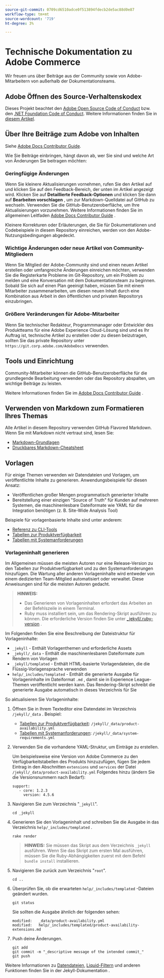 ```yaml
---
source-git-commit: 0709cd6510adce0f513894fdecb2de5ac88d0e87
workflow-type: tm+mt
source-wordcount: '719'
ht-degree: 3%

---
```

# Technische Dokumentation zu Adobe Commerce

Wir freuen uns über Beiträge aus der Community sowie von Adobe-Mitarbeitern von außerhalb der Dokumentationsteams.

## Adobe Öffnen des Source-Verhaltenskodex

Dieses Projekt beachtet den [Adobe Open Source Code of Conduct](code-of-conduct.md) bzw. den [.NET Foundation Code of Conduct](https://dotnetfoundation.org/code-of-conduct). Weitere Informationen finden Sie in [diesem Artikel](contributing.md).

## Über Ihre Beiträge zum Adobe von Inhalten

Siehe [Adobe Docs Contributor Guide](https://experienceleague.adobe.com/docs/contributor/contributor-guide/introduction.html).

Wie Sie Beiträge einbringen, hängt davon ab, wer Sie sind und welche Art von Änderungen Sie beitragen möchten:

### Geringfügige Änderungen

Wenn Sie kleinere Aktualisierungen vornehmen, rufen Sie den Artikel auf und klicken Sie auf den Feedback-Bereich, der unten im Artikel angezeigt wird. Klicken Sie auf **Detaillierte Feedback-Optionen** und klicken Sie dann auf **Bearbeiten vorschlagen** , um zur Markdown-Quelldatei auf GitHub zu wechseln. Verwenden Sie die GitHub-Benutzeroberfläche, um Ihre Aktualisierungen vorzunehmen. Weitere Informationen finden Sie im allgemeinen Leitfaden [Adobe Docs Contributor Guide](https://experienceleague.adobe.com/docs/contributor/contributor-guide/introduction.html) .

Kleinere Korrekturen oder Erläuterungen, die Sie für Dokumentationen und Codebeispiele in diesem Repository einreichen, werden von den Adobe-Nutzungsbedingungen abgedeckt.

### Wichtige Änderungen oder neue Artikel von Community-Mitgliedern

Wenn Sie Mitglied der Adobe-Community sind und einen neuen Artikel erstellen oder umfangreiche Änderungen einreichen möchten, verwenden Sie die Registerkarte Probleme im Git-Repository, um ein Problem zu melden und eine Konversation mit dem Dokumentationsteam zu beginnen. Sobald Sie sich auf einen Plan geeinigt haben, müssen Sie mit einem Mitarbeiter zusammenarbeiten, um diesen neuen Inhalt durch eine Kombination aus Arbeit in den öffentlichen und privaten Repositorys einzubringen.

<!--
If you submit a pull request with significant changes to documentation and code examples, you'll see a message in the pull request asking you to submit an online contribution license agreement (CLA). We need you to complete the online form before we can review your pull request.
-->

### Größere Veränderungen für Adobe-Mitarbeiter

Wenn Sie technischer Redakteur, Programmmanager oder Entwickler des Produktteams für eine Adobe Experience Cloud-Lösung sind und es Ihr Auftrag ist, technische Artikel zu erstellen oder zu diesen beizutragen, sollten Sie das private Repository unter `https://git.corp.adobe.com/AdobeDocs` verwenden.

<!--Employees from other parts of the Adobe world should use the public repo for minor updates.-->

## Tools und Einrichtung

Community-Mitarbeiter können die GitHub-Benutzeroberfläche für die grundlegende Bearbeitung verwenden oder das Repository abspalten, um wichtige Beiträge zu leisten.

Weitere Informationen finden Sie im [Adobe Docs Contributor Guide](https://experienceleague.adobe.com/docs/contributor/contributor-guide/introduction.html) .

## Verwenden von Markdown zum Formatieren Ihres Themas

Alle Artikel in diesem Repository verwenden GitHub Flavored Markdown. Wenn Sie mit Markdown nicht vertraut sind, lesen Sie:

* [Markdown-Grundlagen](https://help.github.com/articles/getting-started-with-writing-and-formatting-on-github/)
* [Druckbares Markdown-Cheatsheet](https://guides.github.com/pdfs/markdown-cheatsheet-online.pdf)

## Vorlagen

Für einige Themen verwenden wir Datendateien und Vorlagen, um veröffentlichte Inhalte zu generieren. Anwendungsbeispiele für diesen Ansatz:

* Veröffentlichen großer Mengen programmatisch generierter Inhalte
* Bereitstellung einer einzigen &quot;Source of Truth&quot; für Kunden auf mehreren Systemen, die maschinenlesbare Dateiformate wie YAML für die Integration benötigen (z. B. Site-Wide Analysis Tool)

Beispiele für vorlagenbasierte Inhalte sind unter anderem:

* [Referenz zu CLI-Tools](https://experienceleague.adobe.com/docs/commerce-operations/reference/commerce-on-premises.html)
* [Tabellen zur Produktverfügbarkeit](https://experienceleague.adobe.com/docs/commerce-operations/release/product-availability.html)
* [Tabellen mit Systemanforderungen](https://experienceleague.adobe.com/docs/commerce-operations/installation-guide/system-requirements.html)

### Vorlageninhalt generieren

Im Allgemeinen müssen die meisten Autoren nur eine Release-Version zu den Tabellen zur Produktverfügbarkeit und zu den Systemanforderungen hinzufügen. Die Wartung aller anderen Vorlageninhalte wird entweder von einem dedizierten Team-Mitglied automatisiert oder verwaltet. Diese Anweisungen sind für die meisten Autoren gedacht.

>**HINWEIS:**
>
>* Das Generieren von Vorlageninhalten erfordert das Arbeiten an der Befehlszeile in einem Terminal.
>* Ruby muss installiert sein, um das Rendering-Skript ausführen zu können. Die erforderliche Version finden Sie unter [_jekyll/.ruby-version](_jekyll/.ruby-version) .

Im Folgenden finden Sie eine Beschreibung der Dateistruktur für Vorlageninhalte:

* `_jekyll` - Enthält Vorlagenthemen und erforderliche Assets
* `_jekyll/_data` - Enthält die maschinenlesbaren Dateiformate zum Rendern von Vorlagen
* `_jekyll/templated` - Enthält HTML-basierte Vorlagendateien, die die Flüssig-Vorlagensprache verwenden
* `help/_includes/templated` - Enthält die generierte Ausgabe für Vorlageninhalte im Dateiformat `.md` , damit sie in Experience League-Themen veröffentlicht werden kann. Das Rendering-Skript schreibt die generierte Ausgabe automatisch in dieses Verzeichnis für Sie

So aktualisieren Sie Vorlageninhalte:

1. Öffnen Sie in Ihrem Texteditor eine Datendatei im Verzeichnis `/jekyll/_data` . Beispiel:

   * [Tabellen zur Produktverfügbarkeit](https://experienceleague.adobe.com/docs/commerce-operations/release/product-availability.html): `/jekyll/_data/product-availability.yml`
   * [Tabellen mit Systemanforderungen](https://experienceleague.adobe.com/docs/commerce-operations/installation-guide/system-requirements.html): `/jekyll/_data/system-requirements.yml`

1. Verwenden Sie die vorhandene YAML-Struktur, um Einträge zu erstellen.

   Um beispielsweise eine Version von Adobe Commerce zu den Verfügbarkeitstabellen des Produkts hinzuzufügen, fügen Sie jedem Eintrag in den Abschnitten `extensions` und `services` der Datei `/jekyll/_data/product-availability.yml` Folgendes hinzu (ändern Sie die Versionsnummern nach Bedarf):

   ```
   support:
      - core: 1.2.3
        version: 4.5.6
   ```

1. Navigieren Sie zum Verzeichnis &quot;`_jekyll`&quot;.

   ```
   cd _jekyll
   ```

1. Generieren Sie den Vorlageninhalt und schreiben Sie die Ausgabe in das Verzeichnis `help/_includes/templated` .

   ```
   rake render
   ```

   >**HINWEIS:** Sie müssen das Skript aus dem Verzeichnis `_jekyll` ausführen. Wenn Sie das Skript zum ersten Mal ausführen, müssen Sie die Ruby-Abhängigkeiten zuerst mit dem Befehl `bundle install` installieren.

1. Navigieren Sie zurück zum Verzeichnis &quot;`root`&quot;.

   ```
   cd ..
   ```

1. Überprüfen Sie, ob die erwarteten `help/_includes/templated` -Dateien geändert wurden.

   ```
   git status
   ```

   Sie sollten die Ausgabe ähnlich der folgenden sehen:

   ```
   modified:   _data/product-availability.yml
   modified:   help/_includes/templated/product-availability-extensions.md
   ```

1. Push deine Änderungen.

   ```
   git add
   git commit -m "_descriptive message of the intended commit_"
   git push
   ```

Weitere Informationen zu [Datendateien](https://jekyllrb.com/docs/datafiles), [Liquid-Filtern](https://jekyllrb.com/docs/liquid/filters/) und anderen Funktionen finden Sie in der Jekyll-Dokumentation .
